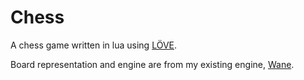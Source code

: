 # Chess
A chess game written in lua using [LÖVE](https://love2d.org/).

Board representation and engine are from my existing engine, [Wane](https://github.com/HalflingHelper/WaneEngine).